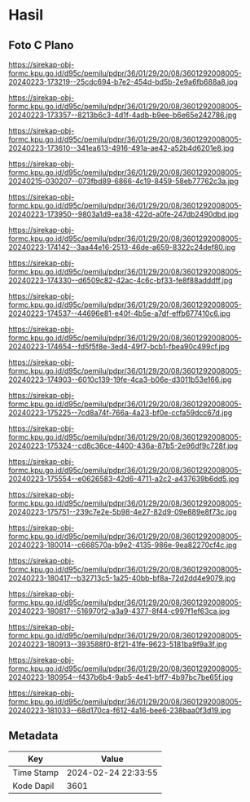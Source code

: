 # Hasil

## Foto C Plano

https://sirekap-obj-formc.kpu.go.id/d95c/pemilu/pdpr/36/01/29/20/08/3601292008005-20240223-173219--25cdc694-b7e2-454d-bd5b-2e9a6fb688a8.jpg

https://sirekap-obj-formc.kpu.go.id/d95c/pemilu/pdpr/36/01/29/20/08/3601292008005-20240223-173357--8213b6c3-4d1f-4adb-b9ee-b6e65e242786.jpg

https://sirekap-obj-formc.kpu.go.id/d95c/pemilu/pdpr/36/01/29/20/08/3601292008005-20240223-173610--341ea613-4916-491a-ae42-a52b4d6201e8.jpg

https://sirekap-obj-formc.kpu.go.id/d95c/pemilu/pdpr/36/01/29/20/08/3601292008005-20240215-030207--073fbd89-6866-4c19-8459-58eb77762c3a.jpg

https://sirekap-obj-formc.kpu.go.id/d95c/pemilu/pdpr/36/01/29/20/08/3601292008005-20240223-173950--9803a1d9-ea38-422d-a0fe-247db2490dbd.jpg

https://sirekap-obj-formc.kpu.go.id/d95c/pemilu/pdpr/36/01/29/20/08/3601292008005-20240223-174142--3aa44e16-2513-46de-a659-8322c24def80.jpg

https://sirekap-obj-formc.kpu.go.id/d95c/pemilu/pdpr/36/01/29/20/08/3601292008005-20240223-174330--d6509c82-42ac-4c6c-bf33-fe8f88adddff.jpg

https://sirekap-obj-formc.kpu.go.id/d95c/pemilu/pdpr/36/01/29/20/08/3601292008005-20240223-174537--44696e81-e40f-4b5e-a7df-effb677410c6.jpg

https://sirekap-obj-formc.kpu.go.id/d95c/pemilu/pdpr/36/01/29/20/08/3601292008005-20240223-174654--fd5f5f8e-3ed4-49f7-bcb1-fbea90c499cf.jpg

https://sirekap-obj-formc.kpu.go.id/d95c/pemilu/pdpr/36/01/29/20/08/3601292008005-20240223-174903--6010c139-19fe-4ca3-b06e-d3011b53e166.jpg

https://sirekap-obj-formc.kpu.go.id/d95c/pemilu/pdpr/36/01/29/20/08/3601292008005-20240223-175225--7cd8a74f-766a-4a23-bf0e-ccfa59dcc67d.jpg

https://sirekap-obj-formc.kpu.go.id/d95c/pemilu/pdpr/36/01/29/20/08/3601292008005-20240223-175324--cd8c36ce-4400-436a-87b5-2e96df9c728f.jpg

https://sirekap-obj-formc.kpu.go.id/d95c/pemilu/pdpr/36/01/29/20/08/3601292008005-20240223-175554--e0626583-42d6-4711-a2c2-a437639b6dd5.jpg

https://sirekap-obj-formc.kpu.go.id/d95c/pemilu/pdpr/36/01/29/20/08/3601292008005-20240223-175751--239c7e2e-5b98-4e27-82d9-09e889e8f73c.jpg

https://sirekap-obj-formc.kpu.go.id/d95c/pemilu/pdpr/36/01/29/20/08/3601292008005-20240223-180014--c668570a-b9e2-4135-986e-9ea82270cf4c.jpg

https://sirekap-obj-formc.kpu.go.id/d95c/pemilu/pdpr/36/01/29/20/08/3601292008005-20240223-180417--b32713c5-1a25-40bb-bf8a-72d2dd4e9079.jpg

https://sirekap-obj-formc.kpu.go.id/d95c/pemilu/pdpr/36/01/29/20/08/3601292008005-20240223-180817--516970f2-a3a9-4377-8f44-c997f1ef63ca.jpg

https://sirekap-obj-formc.kpu.go.id/d95c/pemilu/pdpr/36/01/29/20/08/3601292008005-20240223-180913--393588f0-8f21-41fe-9623-5181ba9f9a3f.jpg

https://sirekap-obj-formc.kpu.go.id/d95c/pemilu/pdpr/36/01/29/20/08/3601292008005-20240223-180954--f437b6b4-9ab5-4e41-bff7-4b97bc7be65f.jpg

https://sirekap-obj-formc.kpu.go.id/d95c/pemilu/pdpr/36/01/29/20/08/3601292008005-20240223-181033--68d170ca-f612-4a16-bee6-238baa0f3d19.jpg


## Metadata

| Key        | Value               |
| ---------- | ------------------- |
| Time Stamp | 2024-02-24 22:33:55 |
| Kode Dapil | 3601                |



